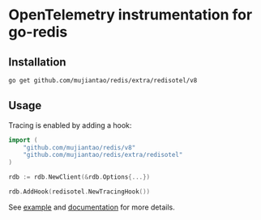 # OpenTelemetry instrumentation for go-redis

## Installation

```bash
go get github.com/mujiantao/redis/extra/redisotel/v8
```

## Usage

Tracing is enabled by adding a hook:

```go
import (
    "github.com/mujiantao/redis/v8"
    "github.com/mujiantao/redis/extra/redisotel"
)

rdb := rdb.NewClient(&rdb.Options{...})

rdb.AddHook(redisotel.NewTracingHook())
```

See [example](example) and [documentation](https://redis.uptrace.dev/tracing/) for more details.
